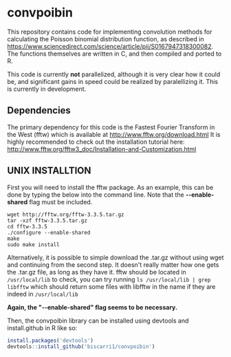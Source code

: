 # convpoibin

This repository contains code for implementing convolution methods for calculating the Poisson binomial distribution function, as described in https://www.sciencedirect.com/science/article/pii/S0167947318300082. The functions themselves are written in C, and then compiled and ported to R.

This code is currently **not** parallelized, although it is very clear how it could be, and significant gains in speed could be realized by paralellizing it. This is currently in development.


## Dependencies
The primary dependency for this code is the Fastest Fourier Transform in the West (fftw) which is available at http://www.fftw.org/download.html It is highly recommended to check out the installation tutorial here: http://www.fftw.org/fftw3_doc/Installation-and-Customization.html




## UNIX INSTALLTION
First you will need to install the fftw package. As an example, this can be done by typing the below into the command line. Note that the **--enable-shared** flag must be included.
```
wget http://fftw.org/fftw-3.3.5.tar.gz
tar -xzf fftw-3.3.5.tar.gz
cd fftw-3.3.5
./configure --enable-shared
make
sudo make install
```
Alternatively, it is possible to simple download the .tar.gz without using wget and continuing from the second step. It doesn't really matter how one gets the .tar.gz file, as long as they have it. fftw should be located in ```/usr/local/lib``` to check, you can try running ```ls /usr/local/lib | grep libfftw``` which should return some files with libfftw in the name if they are indeed in ```/usr/local/lib```

**Again, the "--enable-shared" flag seems to be necessary.**

Then, the convpoibin library can be installed using devtools and install.github in R like so:
```R
install.packages('devtools')
devtools::install_github('biscarri1/convpoibin')
```
